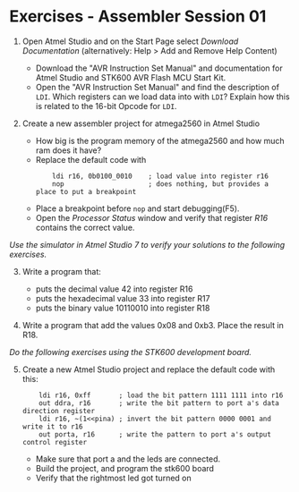 Exercises - Assembler Session 01
================================

1. Open Atmel Studio and on the Start Page select *Download Documentation* (alternatively: Help > Add and Remove Help Content)
    * Download the "AVR Instruction Set Manual" and documentation for Atmel Studio and STK600 AVR Flash MCU Start Kit.
    * Open the "AVR Instruction Set Manual" and find the description of `LDI`. Which registers can we load data into with `LDI`? Explain how this is related to the 16-bit Opcode for `LDI`.

1. Create a new assembler project for atmega2560 in Atmel Studio
    * How big is the program memory of the atmega2560 and how much ram does it have?
    * Replace the default code with 
        ```avrasm 
            ldi r16, 0b0100_0010    ; load value into register r16
            nop                     ; does nothing, but provides a place to put a breakpoint
        ```  
    * Place a breakpoint before `nop` and start debugging(F5). 
    * Open the *Processor Status* window and verify that register *R16* contains the correct value.


*Use the simulator in Atmel Studio 7 to verify your solutions to the following exercises.*

3. Write a program that:
    * puts the decimal value 42 into register R16
    * puts the hexadecimal value 33 into register R17
    * puts the binary value 10110010 into register R18

1. Write a program that add the values 0x08 and 0xb3. Place the result in R18.

*Do the following exercises using the STK600 development board.*

5. Create a new Atmel Studio project and replace the default code with this:  
    ```avrasm
        ldi r16, 0xff       ; load the bit pattern 1111 1111 into r16
        out ddra, r16       ; write the bit pattern to port a's data direction register
        ldi r16, ~(1<<pina) ; invert the bit pattern 0000 0001 and write it to r16
        out porta, r16      ; write the pattern to port a's output control register
    ```
    * Make sure that port a and the leds are connected.
    * Build the project, and program the stk600 board
    * Verify that the rightmost led got turned on